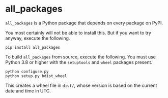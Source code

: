 # all_packages

`all_packages` is a Python package that depends on every package on PyPI.

You most certainly will not be able to install this. But if you want to try anyway, execute the following.
```
pip install all_packages
```

To build `all_packages` from source, execute the following. You must use Python 3.8 or higher with the `setuptools` and `wheel` packages present.
```
python configure.py
python setup.py bdist_wheel
```
This creates a wheel file in `dist/`, whose version is based on the current date and time in UTC.
